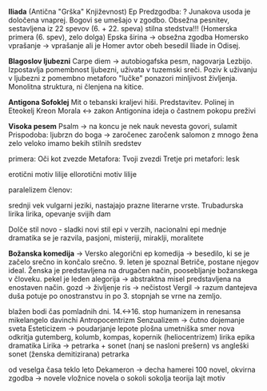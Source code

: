 **Iliada** (Antična "Grška" Književnost)
Ep
Predzgodba: ?
Junakova usoda je določena vnaprej.
Bogovi se umešajo v zgodbo.
Obsežna pesnitev, sestavljena iz 22 spevov (6. + 22. speva)
stilna stedstva!!! (Homerska primera (6. spev), zelo dolga) 
Epska širina -> obsežna zgodba
Homersko vprašanje -> vprašanje ali je Homer avtor obeh besedil Iliade in Odisej.

**Blagoslov ljubezni**
Carpe diem -> autobiogafska pesm, nagovarja Lezbijo. Izpostavlja pomembnost
ljubezni, uživata v tuzemski sreči. Poziv k uživanju v ljubezni z pomembno metaforo "lučke" ponazori minljivost življenja.
Monolitna struktura, ni členjena na kitice.

**Antigona Sofoklej**
Mit o tebanski kraljevi hiši. Predstavitev.
Polinej in Eteokelj
Kreon
Morala <-> zakon
Antigonina ideja o častnem pokopu preživi

**Visoka pesem**
Psalm -> na koncu je nek nauk nevesta govori, sulamit
Prispodoba: ljubrzn do boga -> zaročenec zaročenk
salomon z mnogo žena zelo veloko imamo bekih stilnih sredstev 

primera: Oči kot zvezde
Metafora: Tvoji zvezdi
Tretje pri metafori: lesk

erotični motiv lilije
ellorotični motiv lilije

paralelizem členov: 

srednji vek
vulgarni jeziki, nastajajo prazne literarne vrste.
Trubadurska lirika lirika, opevanje svijih dam

Dolče stil novo - sladki novi stil
epi v verzih, nacionalni epi
mednje dramatika se je razvila, pasjoni, misteriji, miraklji, moralitete

**Božanska komedija** -> Versko alegorični ep
komedija -> besedilo, ki se je začelo srečno in končalo srečno.
9. leten je spoznal Betriče, postane njegov ideal.
Ženska je predstavljena na drugačen način, poosebljanje božanskega v človeku.
pekel je leden
alegorija -> abstraktna misel predstavljena na enostaven način. 
gozd -> življenje
ris -> nečistost
Vergil -> razum
dantejeva duša potuje po onostranstvu in po 3. stopnjah se vrne na zemljo.

blažen bodi čas pomladnih dni.
14.<->16. stop
humanizem in renesansa
mikelangelo davinchi
Antropocentrizm
Senzualizem -> čutno dojemanje sveta
Esteticizem -> poudarjanje lepote
plošna umetniška smer
nova odkritja
gutemberg, kolumb, kompas, kopernik (heliocentrizem)
lirika epika dramatika
Lirika -> petrarka + sonet (nanj se nasloni prešern)
vs angleški sonet (ženska demitizirana)
petrarka

od veselga časa teklo leto
Dekameron -> decha hamerei
100 novel, okvirna zgodba -> novele vložnice
novela o sokoli
sokolja teorija
lajt motiv
